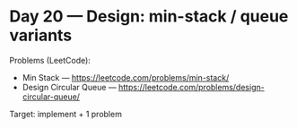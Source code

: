 # Day 20 — Design: min-stack / queue variants

Problems (LeetCode):
- Min Stack — https://leetcode.com/problems/min-stack/
- Design Circular Queue — https://leetcode.com/problems/design-circular-queue/

Target: implement + 1 problem
